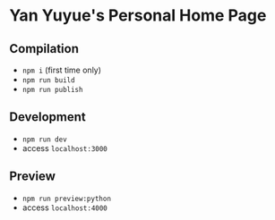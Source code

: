 # Yan Yuyue's Personal Home Page

## Compilation

- `npm i` (first time only)
- `npm run build`
- `npm run publish`

## Development

- `npm run dev`
- access `localhost:3000`

## Preview

- `npm run preview:python`
- access `localhost:4000`
